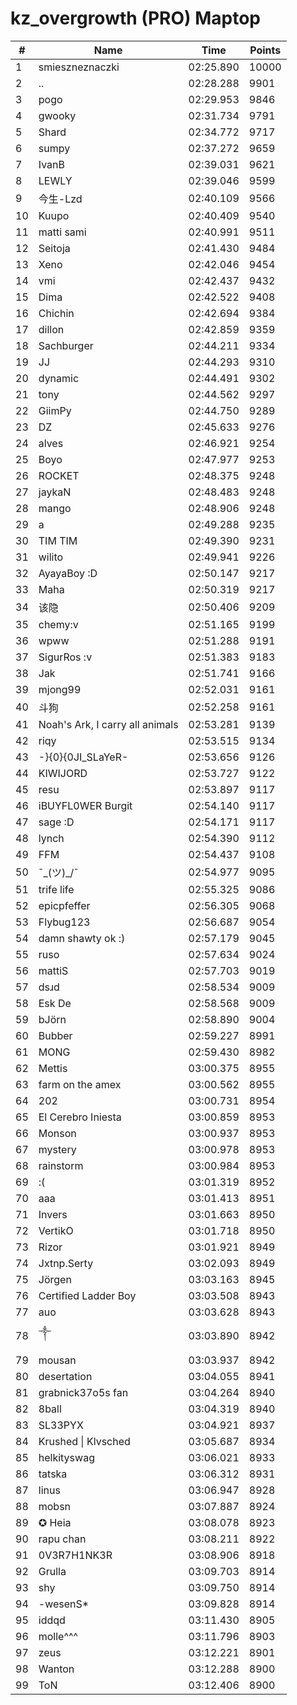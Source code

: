 # kz_overgrowth (PRO) Maptop

|  # | Name | Time | Points |
|-------------- | -------------- | -------------- | -------------- | 
| 1 | smieszneznaczki | 02:25.890 | 10000 | 
| 2 | .. | 02:28.288 | 9901 | 
| 3 | pogo | 02:29.953 | 9846 | 
| 4 | gwooky | 02:31.734 | 9791 | 
| 5 | Shard | 02:34.772 | 9717 | 
| 6 | sumpy | 02:37.272 | 9659 | 
| 7 | IvanB | 02:39.031 | 9621 | 
| 8 | LEWLY | 02:39.046 | 9599 | 
| 9 | 今生-Lzd | 02:40.109 | 9566 | 
| 10 | Kuupo | 02:40.409 | 9540 | 
| 11 | matti sami | 02:40.991 | 9511 | 
| 12 | Seitoja | 02:41.430 | 9484 | 
| 13 | Xeno | 02:42.046 | 9454 | 
| 14 | vmi | 02:42.437 | 9432 | 
| 15 | Dima | 02:42.522 | 9408 | 
| 16 | Chichin | 02:42.694 | 9384 | 
| 17 | dillon | 02:42.859 | 9359 | 
| 18 | Sachburger | 02:44.211 | 9334 | 
| 19 | JJ | 02:44.293 | 9310 | 
| 20 | dynamic | 02:44.491 | 9302 | 
| 21 | tony | 02:44.562 | 9297 | 
| 22 | GiimPy | 02:44.750 | 9289 | 
| 23 | DZ | 02:45.633 | 9276 | 
| 24 | alves | 02:46.921 | 9254 | 
| 25 | Boyo | 02:47.977 | 9253 | 
| 26 | ROCKET | 02:48.375 | 9248 | 
| 27 | jaykaN | 02:48.483 | 9248 | 
| 28 | mango | 02:48.906 | 9248 | 
| 29 | a | 02:49.288 | 9235 | 
| 30 | TIM TIM | 02:49.390 | 9231 | 
| 31 | wilito | 02:49.941 | 9226 | 
| 32 | AyayaBoy :D | 02:50.147 | 9217 | 
| 33 | Maha | 02:50.319 | 9217 | 
| 34 | 该隐 | 02:50.406 | 9209 | 
| 35 | chemy:v | 02:51.165 | 9199 | 
| 36 | wpww | 02:51.288 | 9191 | 
| 37 | SigurRos :v | 02:51.383 | 9183 | 
| 38 | Jak | 02:51.741 | 9166 | 
| 39 | mjong99 | 02:52.031 | 9161 | 
| 40 | 斗狗 | 02:52.258 | 9161 | 
| 41 | Noah's Ark, I carry all animals | 02:53.281 | 9139 | 
| 42 | riqy | 02:53.515 | 9134 | 
| 43 | -}{0}{0JI_SLaYeR- | 02:53.656 | 9126 | 
| 44 | KIWIJORD | 02:53.727 | 9122 | 
| 45 | resu | 02:53.897 | 9117 | 
| 46 | iBUYFL0WER Burgit | 02:54.140 | 9117 | 
| 47 | sage :D | 02:54.171 | 9117 | 
| 48 | lynch | 02:54.390 | 9112 | 
| 49 | FFM | 02:54.437 | 9108 | 
| 50 | ¯\_(ツ)_/¯ | 02:54.977 | 9095 | 
| 51 | trife life | 02:55.325 | 9086 | 
| 52 | epicpfeffer | 02:56.305 | 9068 | 
| 53 | Flybug123 | 02:56.687 | 9054 | 
| 54 | damn shawty ok :) | 02:57.179 | 9045 | 
| 55 | ruso | 02:57.634 | 9024 | 
| 56 | mattiS | 02:57.703 | 9019 | 
| 57 | dsɹd | 02:58.534 | 9009 | 
| 58 | Esk De | 02:58.568 | 9009 | 
| 59 | bJörn | 02:58.890 | 9004 | 
| 60 | Bubber | 02:59.227 | 8991 | 
| 61 | MONG | 02:59.430 | 8982 | 
| 62 | Mettis | 03:00.375 | 8955 | 
| 63 | farm on the amex | 03:00.562 | 8955 | 
| 64 | 202 | 03:00.731 | 8954 | 
| 65 | El Cerebro Iniesta | 03:00.859 | 8953 | 
| 66 | Monson | 03:00.937 | 8953 | 
| 67 | mystery | 03:00.978 | 8953 | 
| 68 | rainstorm | 03:00.984 | 8953 | 
| 69 | :( | 03:01.319 | 8952 | 
| 70 | aaa | 03:01.413 | 8951 | 
| 71 | Invers | 03:01.663 | 8950 | 
| 72 | VertikO | 03:01.718 | 8950 | 
| 73 | Rizor | 03:01.921 | 8949 | 
| 74 | Jxtnp.Serty | 03:02.093 | 8949 | 
| 75 | Jörgen | 03:03.163 | 8945 | 
| 76 | Certified Ladder Boy | 03:03.508 | 8943 | 
| 77 | auo | 03:03.628 | 8943 | 
| 78 | ༒ | 03:03.890 | 8942 | 
| 79 | mousan | 03:03.937 | 8942 | 
| 80 | desertation | 03:04.055 | 8941 | 
| 81 | grabnick37o5s fan | 03:04.264 | 8940 | 
| 82 | 8ball | 03:04.319 | 8940 | 
| 83 | SL33PYX | 03:04.921 | 8937 | 
| 84 | Krushed \| Klvsched | 03:05.687 | 8934 | 
| 85 | helkityswag | 03:06.021 | 8933 | 
| 86 | tatska | 03:06.312 | 8931 | 
| 87 | linus | 03:06.947 | 8928 | 
| 88 | mobsn | 03:07.887 | 8924 | 
| 89 | ✪ Heia | 03:08.078 | 8923 | 
| 90 | rapu chan | 03:08.211 | 8922 | 
| 91 | 0V3R7H1NK3R | 03:08.906 | 8918 | 
| 92 | Grulla | 03:09.703 | 8914 | 
| 93 | shy | 03:09.750 | 8914 | 
| 94 | -wesenS* | 03:09.828 | 8914 | 
| 95 | iddqd | 03:11.430 | 8905 | 
| 96 | molle^^^ | 03:11.796 | 8903 | 
| 97 | zeus | 03:12.221 | 8901 | 
| 98 | Wanton | 03:12.288 | 8900 | 
| 99 | ToN | 03:12.406 | 8900 | 

